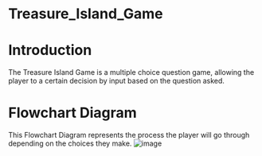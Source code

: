 # Treasure_Island_Game
# Introduction
The Treasure Island Game is a multiple choice question game, allowing the player to a certain decision by input based on the question asked.
# Flowchart Diagram
This Flowchart Diagram represents the process the player will go through depending on the choices they make. 
![image](https://github.com/user-attachments/assets/bc5f5bf4-2eb0-4712-9228-be999445395f)
